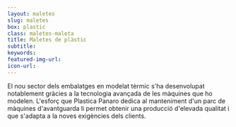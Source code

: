 ```yaml
---
layout: maletes
slug: maletes
box: plastic
class: maletes-maleta
title: Maletes de plàstic
subtitle:
keywords: 
featured-img-url:
icon-url: 
--- 
```


El nou sector dels embalatges en modelat tèrmic s'ha desenvolupat notablement gràcies a la tecnologia avançada de les màquines que ho modelen. L'esforç que Plastica Panaro dedica al manteniment d'un parc de màquines d'avantguarda li permet obtenir una producció d'elevada qualitat i que s'adapta a la noves exigències dels clients.